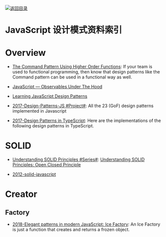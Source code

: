 [![返回目录](https://parg.co/UGo)](https://github.com/wxyyxc1992/Awesome-Reference)

# JavaScript 设计模式资料索引

# Overview

* [The Command Pattern Using Higher Order Functions](https://parg.co/U82): If your team is used to functional programming, then know that design patterns like the Command pattern can be used in a functional way as well.

- [JavaScript — Observables Under The Hood](https://netbasal.com/javascript-observables-under-the-hood-2423f760584#.ihd02lckm)

- [Learning JavaScript Design Patterns](https://addyosmani.com/resources/essentialjsdesignpatterns/book/#revealingmodulepatternjavascript)

- [2017-Design-Patterns-JS #Project#](https://github.com/fbeline/Design-Patterns-JS/): All the 23 (GoF) design patterns implemented in Javascript

- [2017-Design Patterns in TypeScript](https://parg.co/Ui8): Here are the implementations of the following design patterns in TypeScript.

# SOLID

* [Understanding SOLID Principles #Series#](https://parg.co/U6m): [Understanding SOLID Principles: Open Closed Principle](https://parg.co/U6m)

- [2012-solid-javascript](http://aspiringcraftsman.com/2012/01/22/solid-javascript-the-dependency-inversion-principle/)

# Creator

## Factory

- [2018-Elegant patterns in modern JavaScript: Ice Factory](https://medium.freecodecamp.org/elegant-patterns-in-modern-javascript-ice-factory-4161859a0eee): An Ice Factory is just a function that creates and returns a frozen object. 
